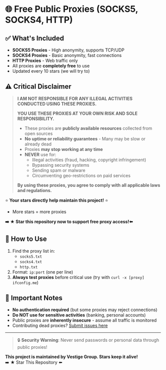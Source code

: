 # 🌐 Free Public Proxies (SOCKS5, SOCKS4, HTTP)


## ✅ What's Included
- **SOCKS5 Proxies** - High anonymity, supports TCP/UDP
- **SOCKS4 Proxies** - Basic anonymity, fast connections
- **HTTP Proxies** - Web traffic only
- All proxies are **completely free** to use
- Updated every 10 stars (we will try to)
  
## ⚠️ Critical Disclaimer
> **I AM NOT RESPONSIBLE FOR ANY ILLEGAL ACTIVITIES CONDUCTED USING THESE PROXIES.**  
> 
> **YOU USE THESE PROXIES AT YOUR OWN RISK AND SOLE RESPONSIBILITY.**  
> 
> - These proxies are **publicly available resources** collected from open sources
> - **No uptime or reliability guarantees** - Many may be slow or already dead
> - Proxies **may stop working at any time**
> - **NEVER** use for:
>   - Illegal activities (fraud, hacking, copyright infringement)
>   - Bypassing security systems
>   - Sending spam or malware
>   - Circumventing geo-restrictions on paid services
> 
> **By using these proxies, you agree to comply with all applicable laws and regulations.**


⭐ **Your stars directly help maintain this project!** ⭐

- More stars = more proxies


**➡️ ★ Star this repository now to support free proxy access!⬅️**

## 📂 How to Use
1. Find the proxy list in:
   - `socks5.txt`
   - `socks4.txt`
   - `http.txt`
2. Format: `ip:port` (one per line)
3. **Always test proxies** before critical use (try with `curl -x [proxy] ifconfig.me`)


## 📢 Important Notes
- **No authentication required** (but some proxies may reject connections)
- **Do NOT use for sensitive activities** (banking, personal accounts)
- Public proxies are **inherently insecure** - assume all traffic is monitored
- Contributing dead proxies? [Submit issues here](/issues)

---


> 🔒 **Security Warning**: Never send passwords or personal data through public proxies!

**This project is maintained by Vestige Group. Stars keep it alive!**  
➡️ ★ Star This Repository ⬅️
